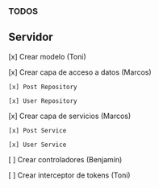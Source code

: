 ### TODOS

## Servidor

[x] Crear modelo (Toni)

[x] Crear capa de acceso a datos (Marcos)

    [x] Post Repository
    
    [x] User Repository

[x] Crear capa de servicios (Marcos)

    [x] Post Service
    
    [x] User Service

[ ] Crear controladores (Benjamín)

[ ] Crear interceptor de tokens (Toni) 

